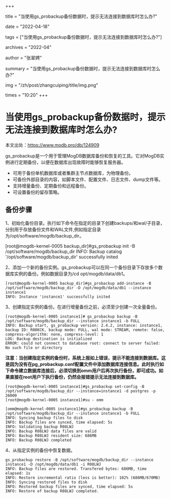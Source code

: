 +++

title = "当使用gs_probackup备份数据时，提示无法连接到数据库时怎么办?" 

date = "2022-04-18" 

tags = ["当使用gs_probackup备份数据时，提示无法连接到数据库时怎么办?"] 

archives = "2022-04" 

author = "张翠娉" 

summary = "当使用gs_probackup备份数据时，提示无法连接到数据库时怎么办?"

img = "/zh/post/zhangcuiping/title/img.png" 

times = "10:20"
+++

# 当使用gs_probackup备份数据时，提示无法连接到数据库时怎么办?

本文出处：https://www.modb.pro/db/124909

gs_probackup是一个用于管理MogDB数据库备份和恢复的工具。它对MogDB实例进行定期备份，以便在数据库出现故障时能够恢复服务器。

- 可用于备份单机数据库或者集群主节点数据库，为物理备份。
- 可备份外部目录的内容，如脚本文件、配置文件、日志文件、dump文件等。
- 支持增量备份、定期备份和远程备份。
- 可设置备份的留存策略。

## 备份步骤

1、初始化备份目录。执行如下命令在指定的目录下创建backups/和wal/子目录，分别用于存放备份文件和WAL文件,例如指定目录为/opt/software/mogdb/backup_dir。

[root@mogdb-kernel-0005 backup_dir]#gs_probackup init -B /opt/software/mogdb/backup_dir
INFO: Backup catalog '/opt/software/mogdb/backup_dir' successfully inited

2、添加一个新的备份实例。gs_probackup可以在同一个备份目录下存放多个数据库实例的备份。例如数据目录为/cd opt/mogdb/data/db1。

```
[root@mogdb-kernel-0005 backup_dir]#gs_probackup add-instance -B /opt/software/mogdb/backup_dir -D /opt/mogdb/data/db1 --instance instance1
INFO: Instance 'instance1' successfully inited
```

3、创建指定实例的备份。在进行增量备份之前，必须至少创建一次全量备份。

```
[root@mogdb-kernel-0005 instance1]# gs_probackup backup -B /opt/software/mogdb/backup_dir --instance instance1 -b FULL
INFO: Backup start, gs_probackup version: 2.4.2, instance: instance1, backup ID: R08KCK, backup mode: FULL, wal mode: STREAM, remote: false, compress-algorithm: none, compress-level: 1
LOG: Backup destination is initialized
ERROR: could not connect to database root: connect to server failed: No such file or directory
```

**注意：当创建指定实例的备份时，系统上报如上错误，提示不能连接到数据库。这是因为没有在pg_probackup.conf配置文件中添加数据库连接信息。此时执行如下命令建立数据库连接后，必须切换到omm用户后再次执行备份，即可成功。如果直接在root用户下执行备份，仍然会报错提示无法连接到数据库。**

```
[root@mogdb-kernel-0005 instance1]#gs_probackup set-config -B /opt/software/mogdb/backup_dir --instance=instance1 -d postgres -p 26000
[root@mogdb-kernel-0005 instance1]#su - omm

[omm@mogdb-kernel-0005 instance1]#gs_probackup backup -B /opt/software/mogdb/backup_dir --instance instance1 -b FULL
INFO: Syncing backup files to disk
INFO: Backup files are synced, time elapsed: 5s
INFO: Validating backup R08LWJ
INFO: Backup R08LWJ data files are valid
INFO: Backup R08LWJ resident size: 686MB
INFO: Backup R08LWJ completed
```

4、从指定实例的备份中恢复数据。

```
gs_probackup restore -B /opt/software/mogdb/backup_dir --instance instance1 -D /opt/mogdb/data/db1 -i R08LWJ
INFO: Backup files are restored. Transfered bytes: 686MB, time elapsed: 1s
INFO: Restore incremental ratio (less is better): 102% (686MB/670MB)
INFO: Syncing restored files to disk
INFO: Restored backup files are synced, time elapsed: 5s
INFO: Restore of backup R08LWJ completed.
```
